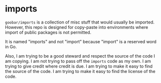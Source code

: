 # imports

`goobar/imports` is a collection of misc stuff that would usually be imported. However, this repo is designed for copy-paste into environments where import of public packages is not permitted.

It is named "imports" and not "import" because "import" is a reserved word in Go.

Also, I am trying to be a good steward and respect the source of the code I am copying. I am not trying to pass off the `imports` code as my own. I am trying to give credit where credit is due. I am trying to make it easy to find the source of the code. I am trying to make it easy to find the license of the code.

